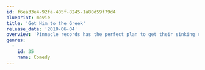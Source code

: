 ```yaml
---
id: f6ea33e4-92fa-405f-8245-1a80d59f79d4
blueprint: movie
title: 'Get Him to the Greek'
release_date: '2010-06-04'
overview: 'Pinnacle records has the perfect plan to get their sinking company back on track: a comeback concert in LA featuring Aldous Snow, a fading rockstar who has dropped off the radar in recent years. Record company intern Aaron Green is faced with the monumental task of bringing his idol, out of control rock star Aldous Snow, back to LA for his comeback show.'
genres:
  -
    id: 35
    name: Comedy
---
```

